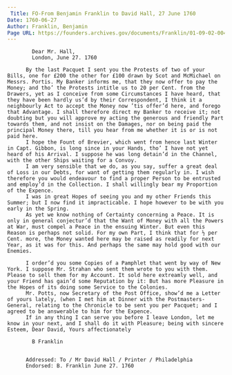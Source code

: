 ```yaml
---
 Title: FO-From Benjamin Franklin to David Hall, 27 June 1760
Date: 1760-06-27
Author: Franklin, Benjamin
Page URL: https://founders.archives.gov/documents/Franklin/01-09-02-0047
---
```


          
            Dear Mr. Hall,
            London, June 27. 1760
          
          By the last Pacquet I sent you the Protests of two of your Bills, one for £200 the other for £100 drawn by Scot and McMichael on Messrs. Portis. My Banker informs me, that they now offer to pay the Money; and tho’ the Protests intitle us to 20 per Cent. from the Drawers, yet as I conceive from some Circumstances I have heard, that they have been hardly us’d by their Correspondent, I think it a neighbourly Act to accept the Money now ’tis offer’d here, and forego that Advantage. I shall therefore direct my Banker to receive it; not doubting but you will approve my acting the generous and friendly Part towards them, and not insist on the Damages, nor on being paid the principal Money there, till you hear from me whether it is or is not paid here.
          I hope the Fount of Brevier, which went from hence last Winter in Capt. Gibbon, is long since in your Hands, tho’ I have not yet heard of his Arrival. I suppose he was long detain’d in the Channel, with the other Ships waiting for a Convoy.
          I am very sensible that we do, as you say, suffer a great deal of Loss in our Debts, for want of getting them regularly in. I wish therefore you would endeavour to find a proper Person to be entrusted and employ’d in the Collection. I shall willingly bear my Proportion of the Expence.
          I was in great Hopes of seeing you and my other Friends this Summer; but I now find it impracticable. I hope however to be with you early in the Spring.
          As yet we know nothing of Certainty concerning a Peace. It is only in general conjectur’d that the Want of Money with all the Powers at War, must compel a Peace in the ensuing Winter. But even this Reason is perhaps not solid. For my own Part, I think that for ½ per Cent. more, the Money wanted here may be raised as readily for next Year, as it was for this. And perhaps the same may hold good with our Enemies.
          
          I order’d you some Copies of a Pamphlet that went by way of New York. I suppose Mr. Strahan who sent them wrote to you with them. Please to sell them for my Account. It sold here extreamly well, and your Friend has gain’d some Reputation by it: But has more Pleasure in the Hopes of its doing some Service to the Colonies.
          Mr. Potts, now Secretary of the Post Office, show’d me a Letter of yours lately, (when I met him at Dinner with the Postmasters-General, relating to the Chronicle to be sent you per Pacquet; and I agreed to be answerable to him for the Expence.
          If in any thing I can serve you before I leave London, let me know in your next, and I shall do it with Pleasure; being with sincere Esteem, Dear David, Yours affectionately
          
            B Franklin
          
         
          Addressed: To / Mr David Hall / Printer / Philadelphia
          Endorsed: B. Franklin June 27. 1760
        
